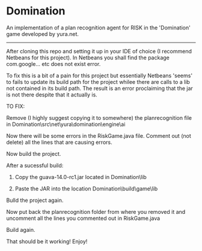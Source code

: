Domination
==========

An implementation of a plan recognition agent for RISK in the 'Domination' game developed by yura.net.

-------------------------------------------------------------------------------------------------------

After cloning this repo and setting it up in your IDE of choice (I recommend Netbeans for this project). In Netbeans you shall find the package com.google... etc does not exist error.

To fix this is a bit of a pain for this project but essentially Netbeans 'seems' to fails to update its build path for the project whilee there are calls to a lib not contained in its build path. The result is an error proclaiming that the jar is not there despite that it actually is.

TO FIX:

Remove (I highly suggest copying it to somewhere) the planrecognition file in Domination\src\net\yura\domination\engine\ai

Now there will be some errors in the RiskGame.java file. Comment out (not delete) all the lines that are causing errors.

Now build the project.

After a sucessful build:

1) Copy the guava-14.0-rc1.jar located in Domination\lib 

2) Paste the JAR into the location Domination\build\game\lib

Bulld the project again.

Now put back the planrecognition folder from where you removed it and uncomment all the lines you commented out in RiskGame.java

Build again.

That should be it working! Enjoy!

